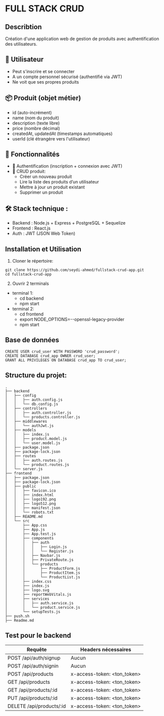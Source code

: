 # FULL STACK CRUD

## Describtion
Création d'une application web de gestion de produits avec authentification des utilisateurs.

## 🧑 Utilisateur
- Peut s'inscrire et se connecter
- A un compte personnel sécurisé (authentifié via JWT)
- Ne voit que ses propres produits

## 📦 Produit (objet métier)
- id (auto-incrément)
- name (nom du produit)
- description (texte libre)
- price (nombre décimal)
- createdAt, updatedAt (timestamps automatiques)
- userId (clé étrangère vers l'utilisateur)

## 🔧 Fonctionnalités
- 🔐 Authentification (inscription + connexion avec JWT)
- 📝 CRUD produit:
    - Créer un nouveau produit
    - Lire la liste des produits d’un utilisateur
    - Mettre à jour un produit existant
    - Supprimer un produit

## 🛠️ Stack technique :
- Backend : Node.js + Express + PostgreSQL + Sequelize
- Frontend : React.js
- Auth : JWT (JSON Web Token)

## Installation et Utilisation
1) Cloner le répertoire:
```
git clone https://github.com/seydi-ahmed/fullstack-crud-app.git
cd fullstack-crud-app
```
2) Ouvrir 2 terminals
- terminal 1:
    - cd backend
    - npm start
- terminal 2:
    - cd frontend
    - export NODE_OPTIONS=--openssl-legacy-provider
    - npm start


## Base de données
```
CREATE USER crud_user WITH PASSWORD 'crud_password';
CREATE DATABASE crud_app OWNER crud_user;
GRANT ALL PRIVILEGES ON DATABASE crud_app TO crud_user;
```

## Structure du projet:
```
.
├── backend
│   ├── config
│   │   ├── auth.config.js
│   │   └── db.config.js
│   ├── controllers
│   │   ├── auth.controller.js
│   │   └── products.controller.js
│   ├── middlewares
│   │   └── authJwt.js
│   ├── models
│   │   ├── index.js
│   │   ├── product.model.js
│   │   └── user.model.js
│   ├── package.json
│   ├── package-lock.json
│   ├── routes
│   │   ├── auth.routes.js
│   │   └── product.routes.js
│   └── server.js
├── frontend
│   ├── package.json
│   ├── package-lock.json
│   ├── public
│   │   ├── favicon.ico
│   │   ├── index.html
│   │   ├── logo192.png
│   │   ├── logo512.png
│   │   ├── manifest.json
│   │   └── robots.txt
│   ├── README.md
│   └── src
│       ├── App.css
│       ├── App.js
│       ├── App.test.js
│       ├── components
│       │   ├── auth
│       │   │   ├── Login.js
│       │   │   └── Register.js
│       │   ├── Navbar.js
│       │   ├── PrivateRoute.js
│       │   └── products
│       │       ├── ProductForm.js
│       │       ├── ProductItem.js
│       │       └── ProductList.js
│       ├── index.css
│       ├── index.js
│       ├── logo.svg
│       ├── reportWebVitals.js
│       ├── services
│       │   ├── auth.service.js
│       │   └── product.service.js
│       └── setupTests.js
├── push.sh
├── Readme.md
```

## Test pour le backend
| Requête                    | Headers nécessaires               |
|----------------------------|-----------------------------------|
| POST /api/auth/signup      | Aucun                            |
| POST /api/auth/signin      | Aucun                            |
| POST /api/products         | x-access-token: \<ton_token\>    |
| GET /api/products          | x-access-token: \<ton_token\>    |
| GET /api/products/:id      | x-access-token: \<ton_token\>    |
| PUT /api/products/:id      | x-access-token: \<ton_token\>    |
| DELETE /api/products/:id   | x-access-token: \<ton_token\>    |